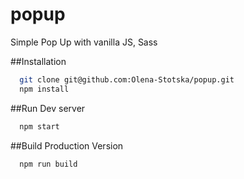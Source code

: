 # popup
Simple Pop Up with vanilla JS, Sass

##Installation
```sh
  git clone git@github.com:Olena-Stotska/popup.git
  npm install
```

##Run Dev server
```sh
  npm start
```

##Build Production Version
```sh
  npm run build
```
